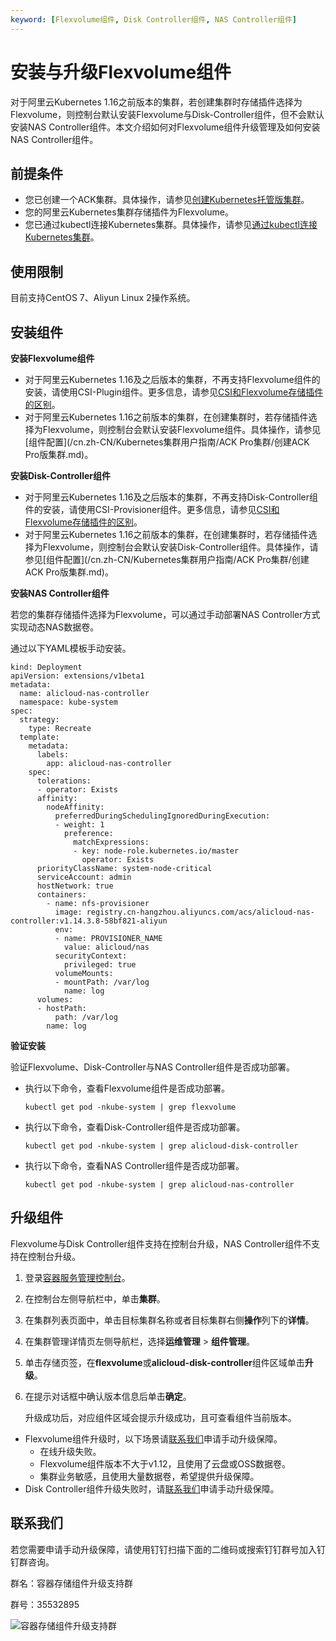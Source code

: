 ```yaml
---
keyword: [Flexvolume组件, Disk Controller组件, NAS Controller组件]
---
```


# 安装与升级Flexvolume组件

对于阿里云Kubernetes 1.16之前版本的集群，若创建集群时存储插件选择为Flexvolume，则控制台默认安装Flexvolume与Disk-Controller组件，但不会默认安装NAS Controller组件。本文介绍如何对Flexvolume组件升级管理及如何安装NAS Controller组件。

## 前提条件

-   您已创建一个ACK集群。具体操作，请参见[创建Kubernetes托管版集群](/cn.zh-CN/Kubernetes集群用户指南/集群/创建集群/创建Kubernetes托管版集群.md)。
-   您的阿里云Kubernetes集群存储插件为Flexvolume。
-   您已通过kubectl连接Kubernetes集群。具体操作，请参见[通过kubectl连接Kubernetes集群](/cn.zh-CN/Kubernetes集群用户指南/集群/连接集群/通过kubectl连接Kubernetes集群.md)。

## 使用限制

目前支持CentOS 7、Aliyun Linux 2操作系统。

## 安装组件

**安装Flexvolume组件**

-   对于阿里云Kubernetes 1.16及之后版本的集群，不再支持Flexvolume组件的安装，请使用CSI-Plugin组件。更多信息，请参见[CSI和Flexvolume存储插件的区别](/cn.zh-CN/Kubernetes集群用户指南/存储-CSI/存储CSI概述.md)。
-   对于阿里云Kubernetes 1.16之前版本的集群，在创建集群时，若存储插件选择为Flexvolume，则控制台会默认安装Flexvolume组件。具体操作，请参见[组件配置](/cn.zh-CN/Kubernetes集群用户指南/ACK Pro集群/创建ACK Pro版集群.md)。

**安装Disk-Controller组件**

-   对于阿里云Kubernetes 1.16及之后版本的集群，不再支持Disk-Controller组件的安装，请使用CSI-Provisioner组件。更多信息，请参见[CSI和Flexvolume存储插件的区别](/cn.zh-CN/Kubernetes集群用户指南/存储-CSI/存储CSI概述.md)。
-   对于阿里云Kubernetes 1.16之前版本的集群，在创建集群时，若存储插件选择为Flexvolume，则控制台会默认安装Disk-Controller组件。具体操作，请参见[组件配置](/cn.zh-CN/Kubernetes集群用户指南/ACK Pro集群/创建ACK Pro版集群.md)。

**安装NAS Controller组件**

若您的集群存储插件选择为Flexvolume，可以通过手动部署NAS Controller方式实现动态NAS数据卷。

通过以下YAML模板手动安装。

```
kind: Deployment
apiVersion: extensions/v1beta1
metadata:
  name: alicloud-nas-controller
  namespace: kube-system
spec:
  strategy:
    type: Recreate
  template:
    metadata:
      labels:
        app: alicloud-nas-controller
    spec:
      tolerations:
      - operator: Exists
      affinity:
        nodeAffinity:
          preferredDuringSchedulingIgnoredDuringExecution:
          - weight: 1
            preference:
              matchExpressions:
              - key: node-role.kubernetes.io/master
                operator: Exists
      priorityClassName: system-node-critical
      serviceAccount: admin
      hostNetwork: true
      containers:
        - name: nfs-provisioner
          image: registry.cn-hangzhou.aliyuncs.com/acs/alicloud-nas-controller:v1.14.3.8-58bf821-aliyun
          env:
          - name: PROVISIONER_NAME
            value: alicloud/nas
          securityContext:
            privileged: true
          volumeMounts:
          - mountPath: /var/log
            name: log
      volumes:
      - hostPath:
          path: /var/log
        name: log
```

**验证安装**

验证Flexvolume、Disk-Controller与NAS Controller组件是否成功部署。

-   执行以下命令，查看Flexvolume组件是否成功部署。

    ```
    kubectl get pod -nkube-system | grep flexvolume
    ```

-   执行以下命令，查看Disk-Controller组件是否成功部署。

    ```
    kubectl get pod -nkube-system | grep alicloud-disk-controller
    ```

-   执行以下命令，查看NAS Controller组件是否成功部署。

    ```
    kubectl get pod -nkube-system | grep alicloud-nas-controller
    ```


## 升级组件

Flexvolume与Disk Controller组件支持在控制台升级，NAS Controller组件不支持在控制台升级。

1.  登录[容器服务管理控制台](https://cs.console.aliyun.com)。

2.  在控制台左侧导航栏中，单击**集群**。

3.  在集群列表页面中，单击目标集群名称或者目标集群右侧**操作**列下的**详情**。

4.  在集群管理详情页左侧导航栏，选择**运维管理** \> **组件管理**。

5.  单击存储页签，在**flexvolume**或**alicloud-disk-controller**组件区域单击**升级**。

6.  在提示对话框中确认版本信息后单击**确定**。

    升级成功后，对应组件区域会提示升级成功，且可查看组件当前版本。


-   Flexvolume组件升级时，以下场景请[联系我们](#section_330_5y9_dyy)申请手动升级保障。
    -   在线升级失败。
    -   Flexvolume组件版本不大于v1.12，且使用了云盘或OSS数据卷。
    -   集群业务敏感，且使用大量数据卷，希望提供升级保障。
-   Disk Controller组件升级失败时，请[联系我们](#section_330_5y9_dyy)申请手动升级保障。

## 联系我们

若您需要申请手动升级保障，请使用钉钉扫描下面的二维码或搜索钉钉群号加入钉钉群咨询。

群名：容器存储组件升级支持群

群号：35532895

![容器存储组件升级支持群](https://static-aliyun-doc.oss-accelerate.aliyuncs.com/assets/img/zh-CN/4967509161/p266528.jpg)


